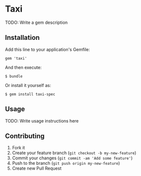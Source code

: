 # Taxi

TODO: Write a gem description

## Installation

Add this line to your application's Gemfile:

    gem 'taxi'

And then execute:

    $ bundle

Or install it yourself as:

    $ gem install taxi-spec

## Usage

TODO: Write usage instructions here

## Contributing

1. Fork it
2. Create your feature branch (`git checkout -b my-new-feature`)
3. Commit your changes (`git commit -am 'Add some feature'`)
4. Push to the branch (`git push origin my-new-feature`)
5. Create new Pull Request
